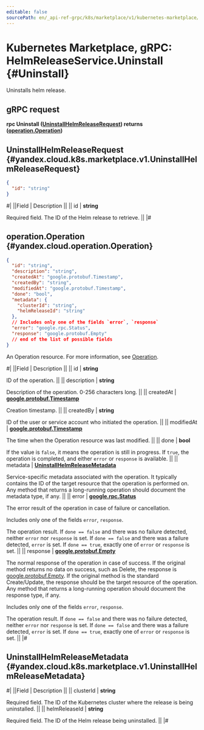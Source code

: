 ```yaml
---
editable: false
sourcePath: en/_api-ref-grpc/k8s/marketplace/v1/kubernetes-marketplace/api-ref/grpc/HelmRelease/uninstall.md
---
```


# Kubernetes Marketplace, gRPC: HelmReleaseService.Uninstall {#Uninstall}

Uninstalls helm release.

## gRPC request

**rpc Uninstall ([UninstallHelmReleaseRequest](#yandex.cloud.k8s.marketplace.v1.UninstallHelmReleaseRequest)) returns ([operation.Operation](#yandex.cloud.operation.Operation))**

## UninstallHelmReleaseRequest {#yandex.cloud.k8s.marketplace.v1.UninstallHelmReleaseRequest}

```json
{
  "id": "string"
}
```

#|
||Field | Description ||
|| id | **string**

Required field. The ID of the Helm release to retrieve. ||
|#

## operation.Operation {#yandex.cloud.operation.Operation}

```json
{
  "id": "string",
  "description": "string",
  "createdAt": "google.protobuf.Timestamp",
  "createdBy": "string",
  "modifiedAt": "google.protobuf.Timestamp",
  "done": "bool",
  "metadata": {
    "clusterId": "string",
    "helmReleaseId": "string"
  },
  // Includes only one of the fields `error`, `response`
  "error": "google.rpc.Status",
  "response": "google.protobuf.Empty"
  // end of the list of possible fields
}
```

An Operation resource. For more information, see [Operation](/docs/api-design-guide/concepts/operation).

#|
||Field | Description ||
|| id | **string**

ID of the operation. ||
|| description | **string**

Description of the operation. 0-256 characters long. ||
|| createdAt | **[google.protobuf.Timestamp](https://developers.google.com/protocol-buffers/docs/reference/google.protobuf#timestamp)**

Creation timestamp. ||
|| createdBy | **string**

ID of the user or service account who initiated the operation. ||
|| modifiedAt | **[google.protobuf.Timestamp](https://developers.google.com/protocol-buffers/docs/reference/google.protobuf#timestamp)**

The time when the Operation resource was last modified. ||
|| done | **bool**

If the value is `false`, it means the operation is still in progress.
If `true`, the operation is completed, and either `error` or `response` is available. ||
|| metadata | **[UninstallHelmReleaseMetadata](#yandex.cloud.k8s.marketplace.v1.UninstallHelmReleaseMetadata)**

Service-specific metadata associated with the operation.
It typically contains the ID of the target resource that the operation is performed on.
Any method that returns a long-running operation should document the metadata type, if any. ||
|| error | **[google.rpc.Status](https://cloud.google.com/tasks/docs/reference/rpc/google.rpc#status)**

The error result of the operation in case of failure or cancellation.

Includes only one of the fields `error`, `response`.

The operation result.
If `done == false` and there was no failure detected, neither `error` nor `response` is set.
If `done == false` and there was a failure detected, `error` is set.
If `done == true`, exactly one of `error` or `response` is set. ||
|| response | **[google.protobuf.Empty](https://developers.google.com/protocol-buffers/docs/reference/google.protobuf#google.protobuf.Empty)**

The normal response of the operation in case of success.
If the original method returns no data on success, such as Delete,
the response is [google.protobuf.Empty](https://developers.google.com/protocol-buffers/docs/reference/google.protobuf#google.protobuf.Empty).
If the original method is the standard Create/Update,
the response should be the target resource of the operation.
Any method that returns a long-running operation should document the response type, if any.

Includes only one of the fields `error`, `response`.

The operation result.
If `done == false` and there was no failure detected, neither `error` nor `response` is set.
If `done == false` and there was a failure detected, `error` is set.
If `done == true`, exactly one of `error` or `response` is set. ||
|#

## UninstallHelmReleaseMetadata {#yandex.cloud.k8s.marketplace.v1.UninstallHelmReleaseMetadata}

#|
||Field | Description ||
|| clusterId | **string**

Required field. The ID of the Kubernetes cluster where the release is being uninstalled. ||
|| helmReleaseId | **string**

Required field. The ID of the Helm release being uninstalled. ||
|#